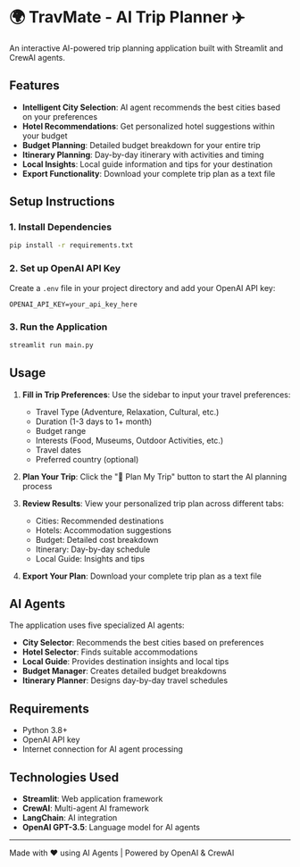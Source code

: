 # 🌍 TravMate - AI Trip Planner ✈️

An interactive AI-powered trip planning application built with Streamlit and CrewAI agents.

## Features

- **Intelligent City Selection**: AI agent recommends the best cities based on your preferences
- **Hotel Recommendations**: Get personalized hotel suggestions within your budget
- **Budget Planning**: Detailed budget breakdown for your entire trip
- **Itinerary Planning**: Day-by-day itinerary with activities and timing
- **Local Insights**: Local guide information and tips for your destination
- **Export Functionality**: Download your complete trip plan as a text file

## Setup Instructions

### 1. Install Dependencies
```bash
pip install -r requirements.txt
```

### 2. Set up OpenAI API Key
Create a `.env` file in your project directory and add your OpenAI API key:
```
OPENAI_API_KEY=your_api_key_here
```

### 3. Run the Application
```bash
streamlit run main.py
```

## Usage

1. **Fill in Trip Preferences**: Use the sidebar to input your travel preferences:
   - Travel Type (Adventure, Relaxation, Cultural, etc.)
   - Duration (1-3 days to 1+ month)
   - Budget range
   - Interests (Food, Museums, Outdoor Activities, etc.)
   - Travel dates
   - Preferred country (optional)

2. **Plan Your Trip**: Click the "🚀 Plan My Trip" button to start the AI planning process

3. **Review Results**: View your personalized trip plan across different tabs:
   - Cities: Recommended destinations
   - Hotels: Accommodation suggestions
   - Budget: Detailed cost breakdown
   - Itinerary: Day-by-day schedule
   - Local Guide: Insights and tips

4. **Export Your Plan**: Download your complete trip plan as a text file

## AI Agents

The application uses five specialized AI agents:

- **City Selector**: Recommends the best cities based on preferences
- **Hotel Selector**: Finds suitable accommodations
- **Local Guide**: Provides destination insights and local tips
- **Budget Manager**: Creates detailed budget breakdowns
- **Itinerary Planner**: Designs day-by-day travel schedules

## Requirements

- Python 3.8+
- OpenAI API key
- Internet connection for AI agent processing

## Technologies Used

- **Streamlit**: Web application framework
- **CrewAI**: Multi-agent AI framework
- **LangChain**: AI integration
- **OpenAI GPT-3.5**: Language model for AI agents

---

Made with ❤️ using AI Agents | Powered by OpenAI & CrewAI 